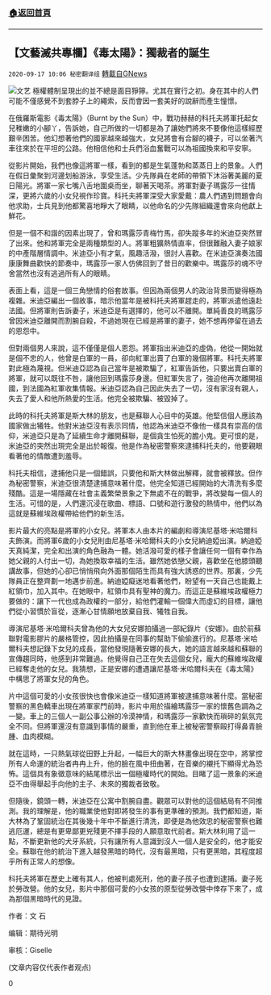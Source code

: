 ###  [:house:返回首頁](https://github.com/ourhimalayas/txt)
---

## 【文藝滅共專欄】《毒太陽》：獨裁者的誕生
`2020-09-17 10:06 秘密翻译组` [轉載自GNews](https://gnews.org/zh-hant/363720/)

![文艺](https://s3.amazonaws.com/gnews-media-offload/wp-content/uploads/2020/09/15085046/e71cc32e-9308-40b3-9782-8b51a878e001.jpg)
極權體制呈現出的並不總是面目猙獰。尤其在實行之初。身在其中的人們可能不僅感覺不到套脖子上的繩索，反而會因一套美好的說辭而產生憧憬。

在俄羅斯電影《毒太陽》（Burnt by the Sun）中，戰功赫赫的科托夫將軍托起女兒稚嫩的小腳丫，告訴她，自己所做的一切都是為了讓她們將來不要像他這樣經歷艱辛困苦。他幻想著他們的國家越來越強大，女兒將會有合腳的襪子，可以坐著汽車往來於在平坦的公路。他相信他和士兵們浴血奮戰可以為祖國換來和平安寧。

從影片開始，我們也像這將軍一樣，看到的都是生氣蓬勃和蒸蒸日上的景象。人們在假日彙聚到河邊划船游泳，享受生活。少先隊員在老師的帶領下沐浴著美麗的夏日陽光。將軍一家七嘴八舌地圍桌而坐，聊著天喝茶。將軍對妻子瑪露莎一往情深，更將六歲的小女兒視作珍寶。科托夫將軍深受大家愛戴：農人們遇到問題會向他求助，士兵見到他都驚喜地睜大了眼睛，以他命名的少先隊組織還會來向他獻上鮮花。

但是一個不和諧的因素出現了，曾和瑪露莎青梅竹馬，卻失蹤多年的米迪亞突然冒了出來。他和將軍完全是兩種類型的人。將軍粗獷熱情直率，但很難融入妻子娘家的中產階層情調中。米迪亞小有才氣，風趣活潑，很討人喜歡。在米迪亞演奏法國康康舞曲歡快的節奏中，瑪露莎一家人仿佛回到了昔日的歡樂中。瑪露莎的魂不守舍當然也沒有逃過所有人的眼睛。

表面上看，這是一個三角戀情的俗套故事。但因為兩個男人的政治背景而變得極為複雜。米迪亞編出一個故事，暗示他當年是被科托夫將軍趕走的，將軍派遣他遠赴法國。但將軍則告訴妻子，米迪亞是有選擇的，他可以不離開。單純善良的瑪露莎曾因米迪亞離開而割腕自殺，不過她現在已經是將軍的妻子，她不想再停留在過去的恩怨中。

但對兩個男人來說，這不僅僅是個人恩怨。將軍指出米迪亞的虛偽，他從一開始就是個不忠的人，他曾是白軍的一員，卻向紅軍出賣了白軍的幾個將軍。科托夫將軍對此極為蔑視。但米迪亞認為自己當年是被欺騙了，紅軍告訴他，只要出賣白軍的將軍，就可以既往不咎，讓他回到瑪露莎身邊。但紅軍失言了，強迫他再次離開祖國，到法國為紅軍收集情報。米迪亞認為自己因此失去了一切，沒有家沒有親人，失去了愛人和他所熱愛的生活。他完全被欺騙、被毀掉了。

此時的科托夫將軍是斯大林的朋友，也是蘇聯人心目中的英雄。他堅信個人應該為國家做出犧牲。他對米迪亞沒有表示同情，他認為米迪亞不像他一樣具有崇高的信仰，米迪亞只是為了延續生命才離開蘇聯，是個貪生怕死的膽小鬼。更可恨的是，米迪亞的突然出現完全是出於報復。他是作為秘密警察來逮捕科托夫的，他要親眼看著他的情敵遭到羞辱。

科托夫相信，逮捕他只是一個錯誤，只要他和斯大林做出解釋，就會被釋放。但作為秘密警察，米迪亞很清楚逮捕意味著什麼。他完全知道已經開始的大清洗有多麼殘酷。這是一場隱藏在社會主義繁榮景象之下無處不在的戰爭，將改變每一個人的生活。可惜的是，人們還沉浸在歌曲、標語、口號和遊行激發的熱情中，他們以為這就是蘇維埃政權帶給他們的新生活。

影片最大的亮點是將軍的小女兒。將軍本人由本片的編劇和導演尼基塔·米哈爾科夫飾演。而將軍6歲的小女兒則由尼基塔·米哈爾科夫的小女兒納迪婭出演。納迪婭天真純潔，完全和出演的角色融為一體。她活潑可愛的樣子會讓任何一個有幸作為她父親的人付出一切，為她換取幸福的生活。雖然她依戀父親，喜歡坐在他膝頭聽講故事，但她的心卻已悄悄飛向外面那個陌生而具有強大誘惑的世界。那裏，少先隊員正在整齊劃一地邁步前進。納迪婭癡迷地看著他們，盼望有一天自己也能戴上紅領巾，加入其中。在她眼中，紅領巾具有聖神的魔力。而這正是蘇維埃政權極力要做的：讓下一代也成為政權的一部分，給他們灌輸一個偉大而虛幻的目標，讓他們從小習慣於盲從，逐漸心甘情願地放棄自我、犧牲自我。

導演尼基塔·米哈爾科夫曾為他的大女兒安娜拍攝過一部紀錄片《安娜》。由於前蘇聯對電影膠片的嚴格管控，因此拍攝是在同事的幫助下偷偷進行的。尼基塔·米哈爾科夫想記錄下女兒的成長，當他發現隨著安娜的長大，她的語言越來越和蘇聯的宣傳趨同時，他感到非常難過。他覺得自己正在失去這個女兒，龐大的蘇維埃政權已經奪走他的女兒。我猜想，正是安娜的遭遇讓尼基塔·米哈爾科夫在《毒太陽》中構思了將軍女兒的角色。

片中這個可愛的小女孩很快也會像米迪亞一樣知道將軍被逮捕意味著什麼。當秘密警察的黑色轎車出現在將軍家門前時，影片中用於描繪瑪露莎一家的懷舊色調為之一變。車上的三個人一副公事公辦的冷漠神情，和瑪露莎一家歡快而瑣碎的氣氛完全不同。但將軍還沒有意識到事情的嚴重，直到他在車上被秘密警察毆打得鼻青臉腫、血肉模糊。

就在這時，一只熱氣球從田野上升起，一幅巨大的斯大林畫像出現在空中，將掌控所有人命運的統治者冉冉上升，他的臉在風中扭曲著，在音樂的襯托下顯得尤為恐怖。這個具有象徵意味的結尾標示出一個極權時代的開始。目睹了這一景象的米迪亞不由得舉起手向他的主子、未來的獨裁者致敬。

但隨後，鏡頭一轉，米迪亞在公寓中割腕自盡。觀眾可以對他的這個結局有不同推測。我的理解是，他的職業使他對即將發生的事有更準確的預測。我們都知道，斯大林為了鞏固統治在其後幾十年中不斷進行清洗，即便是為他效忠的秘密警察也難逃厄運，總是有更卑鄙更兇殘更不擇手段的人願意取代前者。斯大林利用了這一點，不斷更新他的犬牙系統，只有讓所有人意識到沒人一個人是安全的，他才能安全。蘇聯在他的統治下進入越發黑暗的時代，沒有最黑暗，只有更黑暗，其程度超乎所有正常人的想像。

科托夫將軍在歷史上確有其人，他被判處死刑，他的妻子孩子也遭到逮捕。妻子死於勞改營。他的女兒，影片中那個可愛的小女孩的原型從勞改營中倖存下來了，成為那個黑暗時代的見證。

作者：文 石

编辑：期待光明

审核：Giselle

(文章内容仅代表作者观点)



0
